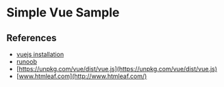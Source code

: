 # Simple Vue Sample #

## References ##

- [vuejs installation](http://vuejs.org/v2/guide/installation.html)
- [runoob](http://www.runoob.com/vue2/vue-tutorial.html)
- [https://unpkg.com/vue/dist/vue.js](https://unpkg.com/vue/dist/vue.js)
- [www.htmleaf.com](http://www.htmleaf.com/)